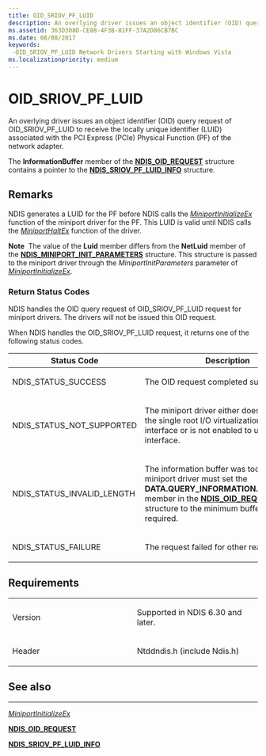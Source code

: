```yaml
---
title: OID_SRIOV_PF_LUID
description: An overlying driver issues an object identifier (OID) query request of OID_SRIOV_PF_LUID to receive the locally unique identifier (LUID) associated with the PCI Express (PCIe) Physical Function (PF) of the network adapter.
ms.assetid: 363D308D-CE88-4F3B-81FF-37A2D86CB7BC
ms.date: 08/08/2017
keywords: 
 -OID_SRIOV_PF_LUID Network Drivers Starting with Windows Vista
ms.localizationpriority: medium
---
```


# OID\_SRIOV\_PF\_LUID


An overlying driver issues an object identifier (OID) query request of OID\_SRIOV\_PF\_LUID to receive the locally unique identifier (LUID) associated with the PCI Express (PCIe) Physical Function (PF) of the network adapter.

The **InformationBuffer** member of the [**NDIS\_OID\_REQUEST**](/windows-hardware/drivers/ddi/ndis/ns-ndis-_ndis_oid_request) structure contains a pointer to the [**NDIS\_SRIOV\_PF\_LUID\_INFO**](/windows-hardware/drivers/ddi/ntddndis/ns-ntddndis-_ndis_sriov_pf_luid_info) structure.

Remarks
-------

NDIS generates a LUID for the PF before NDIS calls the [*MiniportInitializeEx*](/windows-hardware/drivers/ddi/ndis/nc-ndis-miniport_initialize) function of the miniport driver for the PF. This LUID is valid until NDIS calls the [*MiniportHaltEx*](/windows-hardware/drivers/ddi/ndis/nc-ndis-miniport_halt) function of the driver.

**Note**  The value of the **Luid** member differs from the **NetLuid** member of the [**NDIS\_MINIPORT\_INIT\_PARAMETERS**](/windows-hardware/drivers/ddi/ndis/ns-ndis-_ndis_miniport_init_parameters) structure. This structure is passed to the miniport driver through the *MiniportInitParameters* parameter of [*MiniportInitializeEx*](/windows-hardware/drivers/ddi/ndis/nc-ndis-miniport_initialize).

 

### Return Status Codes

NDIS handles the OID query request of OID\_SRIOV\_PF\_LUID request for miniport drivers. The drivers will not be issued this OID request.

When NDIS handles the OID\_SRIOV\_PF\_LUID request, it returns one of the following status codes.

<table>
<colgroup>
<col width="50%" />
<col width="50%" />
</colgroup>
<thead>
<tr class="header">
<th>Status Code</th>
<th>Description</th>
</tr>
</thead>
<tbody>
<tr class="odd">
<td><p>NDIS_STATUS_SUCCESS</p></td>
<td><p>The OID request completed successfully.</p></td>
</tr>
<tr class="even">
<td><p>NDIS_STATUS_NOT_SUPPORTED</p></td>
<td><p>The miniport driver either does not support the single root I/O virtualization (SR-IOV) interface or is not enabled to use the interface.</p></td>
</tr>
<tr class="odd">
<td><p>NDIS_STATUS_INVALID_LENGTH</p></td>
<td><p>The information buffer was too short. The miniport driver must set the <strong>DATA.QUERY_INFORMATION.BytesNeeded</strong> member in the <a href="https://docs.microsoft.com/windows-hardware/drivers/ddi/ndis/ns-ndis-_ndis_oid_request" data-raw-source="[&lt;strong&gt;NDIS_OID_REQUEST&lt;/strong&gt;](/windows-hardware/drivers/ddi/ndis/ns-ndis-_ndis_oid_request)"><strong>NDIS_OID_REQUEST</strong></a> structure to the minimum buffer size that is required.</p></td>
</tr>
<tr class="even">
<td><p>NDIS_STATUS_FAILURE</p></td>
<td><p>The request failed for other reasons.</p></td>
</tr>
</tbody>
</table>

 

Requirements
------------

<table>
<colgroup>
<col width="50%" />
<col width="50%" />
</colgroup>
<tbody>
<tr class="odd">
<td><p>Version</p></td>
<td><p>Supported in NDIS 6.30 and later.</p></td>
</tr>
<tr class="even">
<td><p>Header</p></td>
<td>Ntddndis.h (include Ndis.h)</td>
</tr>
</tbody>
</table>

## See also


****
[*MiniportInitializeEx*](/windows-hardware/drivers/ddi/ndis/nc-ndis-miniport_initialize)

[**NDIS\_OID\_REQUEST**](/windows-hardware/drivers/ddi/ndis/ns-ndis-_ndis_oid_request)

[**NDIS\_SRIOV\_PF\_LUID\_INFO**](/windows-hardware/drivers/ddi/ntddndis/ns-ntddndis-_ndis_sriov_pf_luid_info)

 

